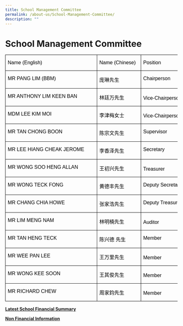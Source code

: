 ```yaml
---
title: School Management Committee
permalink: /about-us/School-Management-Committee/
description: ""
---
```

School Management Committee
===========================
<table style="width:415.0pt;margin-left:-.15pt;border-collapse:collapse;mso-yfti-tbllook:
 1184;mso-padding-alt:0in 0in 0in 0in" width="553" cellpadding="0" cellspacing="0" border="0" class="MsoNormalTable"><tbody><tr style="mso-yfti-irow:0;mso-yfti-firstrow:yes;height:15.75pt"><td style="width:209.0pt;border:solid windowtext 1.0pt;
  padding:0in 5.4pt 0in 5.4pt;height:15.75pt" valign="top" nowrap="" width="279"><p class="MsoNormal"><span style="font-size:12.0pt;font-family:&quot;Arial&quot;,sans-serif;
  color:black">Name (English)</span></p></td><td style="width:94.0pt;border:solid windowtext 1.0pt;
  border-left:none;padding:0in 5.4pt 0in 5.4pt;height:15.75pt" valign="top" nowrap="" width="125"><p class="MsoNormal"><span style="font-size:12.0pt;font-family:&quot;Arial&quot;,sans-serif;
  color:black">Name (Chinese)</span></p></td><td style="width:112.0pt;border:solid windowtext 1.0pt;
  border-left:none;padding:0in 5.4pt 0in 5.4pt;height:15.75pt" valign="top" nowrap="" width="149"><p class="MsoNormal"><span style="font-size:12.0pt;font-family:&quot;Arial&quot;,sans-serif;
  color:black">Position</span></p></td></tr><tr style="mso-yfti-irow:1;height:15.75pt"><td style="width:209.0pt;border:solid windowtext 1.0pt;
  border-top:none;padding:0in 5.4pt 0in 5.4pt;height:15.75pt" valign="top" nowrap="" width="279"><p class="MsoNormal"><span style="font-size:12.0pt;font-family:&quot;Arial&quot;,sans-serif;
  color:black"><span style="color:black;
  text-decoration:none;text-underline:none">MR PANG LIM (BBM)</span></span></p></td><td style="width:94.0pt;border-top:none;
  border-left:none;border-bottom:solid windowtext 1.0pt;border-right:solid windowtext 1.0pt;
  padding:0in 5.4pt 0in 5.4pt;height:15.75pt" valign="top" nowrap="" width="125"><p class="MsoNormal"><span style="font-size:12.0pt;font-family:&quot;Microsoft YaHei&quot;,sans-serif;
  color:black" lang="ZH-CN">庞琳先生</span><span style="font-size:12.0pt;font-family:&quot;Arial&quot;,sans-serif;
  color:black"></span></p></td><td style="width:112.0pt;border-top:none;
  border-left:none;border-bottom:solid windowtext 1.0pt;border-right:solid windowtext 1.0pt;
  padding:0in 5.4pt 0in 5.4pt;height:15.75pt" valign="top" nowrap="" width="149"><p class="MsoNormal"><span style="font-size:12.0pt;font-family:&quot;Arial&quot;,sans-serif;
  color:black">Chairperson</span></p></td></tr><tr style="mso-yfti-irow:2;height:15.75pt"><td style="width:209.0pt;border:solid windowtext 1.0pt;
  border-top:none;padding:0in 5.4pt 0in 5.4pt;height:15.75pt" valign="top" nowrap="" width="279"><p class="MsoNormal"><span style="font-size:12.0pt;font-family:&quot;Arial&quot;,sans-serif;
  color:black">MR ANTHONY LIM KEEN BAN</span></p></td><td style="width:94.0pt;border-top:none;
  border-left:none;border-bottom:solid windowtext 1.0pt;border-right:solid windowtext 1.0pt;
  padding:0in 5.4pt 0in 5.4pt;height:15.75pt" valign="top" nowrap="" width="125"><p class="MsoNormal"><span style="font-size:12.0pt;font-family:&quot;Microsoft YaHei&quot;,sans-serif;
  color:black" lang="ZH-CN">林廷万先生</span><span style="font-size:12.0pt;font-family:&quot;Arial&quot;,sans-serif;
  color:black"></span></p></td><td style="width:112.0pt;border-top:none;
  border-left:none;border-bottom:solid windowtext 1.0pt;border-right:solid windowtext 1.0pt;
  padding:0in 5.4pt 0in 5.4pt;height:15.75pt" valign="bottom" nowrap="" width="149"><p class="MsoNormal"><span style="font-size:12.0pt;font-family:&quot;Arial&quot;,sans-serif;
  color:black">Vice-Chairperson</span></p></td></tr><tr style="mso-yfti-irow:3;height:15.75pt"><td style="width:209.0pt;border:solid windowtext 1.0pt;
  border-top:none;padding:0in 5.4pt 0in 5.4pt;height:15.75pt" valign="top" nowrap="" width="279"><p class="MsoNormal"><span style="font-size:12.0pt;font-family:&quot;Arial&quot;,sans-serif;
  color:black">MDM LEE KIM MOI</span></p></td><td style="width:94.0pt;border-top:none;
  border-left:none;border-bottom:solid windowtext 1.0pt;border-right:solid windowtext 1.0pt;
  padding:0in 5.4pt 0in 5.4pt;height:15.75pt" valign="top" nowrap="" width="125"><p class="MsoNormal"><span style="font-size:12.0pt;font-family:&quot;Microsoft YaHei&quot;,sans-serif;
  color:black" lang="ZH-CN">李津梅女士</span><span style="font-size:12.0pt;font-family:&quot;Arial&quot;,sans-serif;
  color:black"></span></p></td><td style="width:112.0pt;border-top:none;
  border-left:none;border-bottom:solid windowtext 1.0pt;border-right:solid windowtext 1.0pt;
  padding:0in 5.4pt 0in 5.4pt;height:15.75pt" valign="bottom" nowrap="" width="149"><p class="MsoNormal"><span style="font-size:12.0pt;font-family:&quot;Arial&quot;,sans-serif;
  color:black">Vice-Chairperson</span></p></td></tr><tr style="mso-yfti-irow:4;height:15.75pt"><td style="width:209.0pt;border:solid windowtext 1.0pt;
  border-top:none;padding:0in 5.4pt 0in 5.4pt;height:15.75pt" valign="top" nowrap="" width="279"><p class="MsoNormal"><span style="font-size:12.0pt;font-family:&quot;Arial&quot;,sans-serif;
  color:black"><span style="color:black;
  text-decoration:none;text-underline:none">MR TAN CHONG BOON</span></span></p></td><td style="width:94.0pt;border-top:none;
  border-left:none;border-bottom:solid windowtext 1.0pt;border-right:solid windowtext 1.0pt;
  padding:0in 5.4pt 0in 5.4pt;height:15.75pt" valign="top" nowrap="" width="125"><p class="MsoNormal"><span style="font-size:12.0pt;font-family:&quot;Microsoft YaHei&quot;,sans-serif;
  color:black" lang="ZH-CN">陈宗文先生</span><span style="font-size:12.0pt;font-family:&quot;Arial&quot;,sans-serif;
  color:black"></span></p></td><td style="width:112.0pt;border-top:none;
  border-left:none;border-bottom:solid windowtext 1.0pt;border-right:solid windowtext 1.0pt;
  padding:0in 5.4pt 0in 5.4pt;height:15.75pt" valign="top" nowrap="" width="149"><p class="MsoNormal"><span style="font-size:12.0pt;font-family:&quot;Arial&quot;,sans-serif;
  color:black">Supervisor</span></p></td></tr><tr style="mso-yfti-irow:5;height:15.75pt"><td style="width:209.0pt;border:solid windowtext 1.0pt;
  border-top:none;padding:0in 5.4pt 0in 5.4pt;height:15.75pt" valign="top" nowrap="" width="279"><p class="MsoNormal"><span style="font-size:12.0pt;font-family:&quot;Arial&quot;,sans-serif;
  color:black">MR LEE HIANG CHEAK JEROME</span></p></td><td style="width:94.0pt;border-top:none;
  border-left:none;border-bottom:solid windowtext 1.0pt;border-right:solid windowtext 1.0pt;
  padding:0in 5.4pt 0in 5.4pt;height:15.75pt" valign="top" nowrap="" width="125"><p class="MsoNormal"><span style="font-size:12.0pt;font-family:&quot;Microsoft YaHei&quot;,sans-serif;
  color:black" lang="ZH-CN">李香泽先生</span><span style="font-size:12.0pt;font-family:&quot;Arial&quot;,sans-serif;
  color:black"></span></p></td><td style="width:112.0pt;border-top:none;
  border-left:none;border-bottom:solid windowtext 1.0pt;border-right:solid windowtext 1.0pt;
  padding:0in 5.4pt 0in 5.4pt;height:15.75pt" valign="top" nowrap="" width="149"><p class="MsoNormal"><span style="font-size:12.0pt;font-family:&quot;Arial&quot;,sans-serif;
  color:black">Secretary</span></p></td></tr><tr style="mso-yfti-irow:6;height:15.75pt"><td style="width:209.0pt;border:solid windowtext 1.0pt;
  border-top:none;padding:0in 5.4pt 0in 5.4pt;height:15.75pt" valign="top" nowrap="" width="279"><p class="MsoNormal"><span style="font-size:12.0pt;font-family:&quot;Arial&quot;,sans-serif;
  color:black">MR WONG SOO HENG ALLAN</span></p></td><td style="width:94.0pt;border-top:none;
  border-left:none;border-bottom:solid windowtext 1.0pt;border-right:solid windowtext 1.0pt;
  padding:0in 5.4pt 0in 5.4pt;height:15.75pt" valign="top" nowrap="" width="125"><p class="MsoNormal"><span style="font-size:12.0pt;font-family:&quot;Microsoft YaHei&quot;,sans-serif;
  color:black" lang="ZH-CN">王初兴先生</span><span style="font-size:12.0pt;font-family:&quot;Arial&quot;,sans-serif;
  color:black"></span></p></td><td style="width:112.0pt;border-top:none;
  border-left:none;border-bottom:solid windowtext 1.0pt;border-right:solid windowtext 1.0pt;
  padding:0in 5.4pt 0in 5.4pt;height:15.75pt" valign="bottom" nowrap="" width="149"><p class="MsoNormal"><span style="font-size:12.0pt;font-family:&quot;Arial&quot;,sans-serif;
  color:black">Treasurer</span></p></td></tr><tr style="mso-yfti-irow:7;height:15.75pt"><td style="width:209.0pt;border:solid windowtext 1.0pt;
  border-top:none;padding:0in 5.4pt 0in 5.4pt;height:15.75pt" valign="top" nowrap="" width="279"><p class="MsoNormal"><span style="font-size:12.0pt;font-family:&quot;Arial&quot;,sans-serif;
  color:black">MR WONG TECK FONG</span></p></td><td style="width:94.0pt;border-top:none;
  border-left:none;border-bottom:solid windowtext 1.0pt;border-right:solid windowtext 1.0pt;
  padding:0in 5.4pt 0in 5.4pt;height:15.75pt" valign="top" nowrap="" width="125"><p class="MsoNormal"><span style="font-size:12.0pt;font-family:&quot;Microsoft YaHei&quot;,sans-serif;
  color:black" lang="ZH-CN">黄德丰先生</span><span style="font-size:12.0pt;font-family:&quot;Arial&quot;,sans-serif;
  color:black"></span></p></td><td style="width:112.0pt;border-top:none;
  border-left:none;border-bottom:solid windowtext 1.0pt;border-right:solid windowtext 1.0pt;
  padding:0in 5.4pt 0in 5.4pt;height:15.75pt" valign="top" nowrap="" width="149"><p class="MsoNormal"><span style="font-size:12.0pt;font-family:&quot;Arial&quot;,sans-serif;
  color:black">Deputy Secretary</span></p></td></tr><tr style="mso-yfti-irow:8;height:15.75pt"><td style="width:209.0pt;border:solid windowtext 1.0pt;
  border-top:none;padding:0in 5.4pt 0in 5.4pt;height:15.75pt" valign="top" nowrap="" width="279"><p class="MsoNormal"><span style="font-size:12.0pt;font-family:&quot;Arial&quot;,sans-serif;
  color:black">MR CHANG CHIA HOWE</span></p></td><td style="width:94.0pt;border-top:none;
  border-left:none;border-bottom:solid windowtext 1.0pt;border-right:solid windowtext 1.0pt;
  padding:0in 5.4pt 0in 5.4pt;height:15.75pt" valign="top" nowrap="" width="125"><p class="MsoNormal"><span style="font-size:12.0pt;font-family:&quot;Microsoft YaHei&quot;,sans-serif;
  color:black" lang="ZH-CN">张家浩先生</span><span style="font-size:12.0pt;font-family:&quot;Arial&quot;,sans-serif;
  color:black"></span></p></td><td style="width:112.0pt;border-top:none;
  border-left:none;border-bottom:solid windowtext 1.0pt;border-right:solid windowtext 1.0pt;
  padding:0in 5.4pt 0in 5.4pt;height:15.75pt" valign="top" nowrap="" width="149"><p class="MsoNormal"><span style="font-size:12.0pt;font-family:&quot;Arial&quot;,sans-serif;
  color:black">Deputy Treasurer</span></p></td></tr><tr style="mso-yfti-irow:9;height:15.75pt"><td style="width:209.0pt;border:solid windowtext 1.0pt;
  border-top:none;padding:0in 5.4pt 0in 5.4pt;height:15.75pt" valign="top" nowrap="" width="279"><p class="MsoNormal"><span style="font-size:12.0pt;font-family:&quot;Arial&quot;,sans-serif;
  color:black">MR LIM MENG NAM</span></p></td><td style="width:94.0pt;border-top:none;
  border-left:none;border-bottom:solid windowtext 1.0pt;border-right:solid windowtext 1.0pt;
  padding:0in 5.4pt 0in 5.4pt;height:15.75pt" valign="top" nowrap="" width="125"><p class="MsoNormal"><span style="font-size:12.0pt;font-family:&quot;Microsoft YaHei&quot;,sans-serif;
  color:black" lang="ZH-CN">林明楠先生</span><span style="font-size:12.0pt;font-family:&quot;Arial&quot;,sans-serif;
  color:black"></span></p></td><td style="width:112.0pt;border-top:none;
  border-left:none;border-bottom:solid windowtext 1.0pt;border-right:solid windowtext 1.0pt;
  padding:0in 5.4pt 0in 5.4pt;height:15.75pt" valign="bottom" nowrap="" width="149"><p class="MsoNormal"><span style="font-size:12.0pt;font-family:&quot;Arial&quot;,sans-serif;
  color:black">Auditor</span></p></td></tr><tr style="mso-yfti-irow:10;height:15.75pt"><td style="width:209.0pt;border:solid windowtext 1.0pt;
  border-top:none;padding:0in 5.4pt 0in 5.4pt;height:15.75pt" valign="top" nowrap="" width="279"><p class="MsoNormal"><span style="font-size:12.0pt;font-family:&quot;Arial&quot;,sans-serif;
  color:black">MR TAN HENG TECK</span></p></td><td style="width:94.0pt;border-top:none;
  border-left:none;border-bottom:solid windowtext 1.0pt;border-right:solid windowtext 1.0pt;
  padding:0in 5.4pt 0in 5.4pt;height:15.75pt" valign="top" nowrap="" width="125"><p class="MsoNormal"><span style="font-size:12.0pt;font-family:&quot;Microsoft YaHei&quot;,sans-serif;
  color:black" lang="ZH-CN">陈兴德</span><span style="font-size:12.0pt;font-family:&quot;Arial&quot;,sans-serif;
  color:black">&nbsp;</span><span style="font-size:12.0pt;
  font-family:&quot;Microsoft YaHei&quot;,sans-serif;color:black" lang="ZH-CN">先生</span><span style="font-size:12.0pt;font-family:&quot;Arial&quot;,sans-serif;color:black"></span></p></td><td style="width:112.0pt;border-top:none;
  border-left:none;border-bottom:solid windowtext 1.0pt;border-right:solid windowtext 1.0pt;
  padding:0in 5.4pt 0in 5.4pt;height:15.75pt" valign="top" nowrap="" width="149"><p class="MsoNormal"><span style="font-size:12.0pt;font-family:&quot;Arial&quot;,sans-serif;
  color:black">Member</span></p></td></tr><tr style="mso-yfti-irow:11;height:15.75pt"><td style="width:209.0pt;border:solid windowtext 1.0pt;
  border-top:none;padding:0in 5.4pt 0in 5.4pt;height:15.75pt" valign="top" nowrap="" width="279"><p class="MsoNormal"><span style="font-size:12.0pt;font-family:&quot;Arial&quot;,sans-serif;
  color:black">MR WEE PAN LEE</span></p></td><td style="width:94.0pt;border-top:none;
  border-left:none;border-bottom:solid windowtext 1.0pt;border-right:solid windowtext 1.0pt;
  padding:0in 5.4pt 0in 5.4pt;height:15.75pt" valign="top" nowrap="" width="125"><p class="MsoNormal"><span style="font-size:12.0pt;font-family:&quot;Microsoft YaHei&quot;,sans-serif;
  color:black" lang="ZH-CN">王万里先生</span><span style="font-size:12.0pt;font-family:&quot;Arial&quot;,sans-serif;
  color:black"></span></p></td><td style="width:112.0pt;border-top:none;
  border-left:none;border-bottom:solid windowtext 1.0pt;border-right:solid windowtext 1.0pt;
  padding:0in 5.4pt 0in 5.4pt;height:15.75pt" valign="bottom" nowrap="" width="149"><p class="MsoNormal"><span style="font-size:12.0pt;font-family:&quot;Arial&quot;,sans-serif;
  color:black">Member</span></p></td></tr><tr style="mso-yfti-irow:12;height:15.0pt"><td style="width:209.0pt;border:solid windowtext 1.0pt;
  border-top:none;padding:0in 5.4pt 0in 5.4pt;height:15.0pt" valign="top" nowrap="" width="279"><p class="MsoNormal"><span style="font-size:12.0pt;font-family:&quot;Arial&quot;,sans-serif;
  color:black">MR WONG KEE SOON</span></p></td><td style="width:94.0pt;border-top:none;
  border-left:none;border-bottom:solid windowtext 1.0pt;border-right:solid windowtext 1.0pt;
  padding:0in 5.4pt 0in 5.4pt;height:15.0pt" valign="top" nowrap="" width="125"><p class="MsoNormal"><span style="font-size:12.0pt;font-family:&quot;Microsoft YaHei&quot;,sans-serif;
  color:black" lang="ZH-CN">王其俊先生</span><span style="font-size:12.0pt;font-family:&quot;Arial&quot;,sans-serif;
  color:black"></span></p></td><td style="width:112.0pt;border-top:none;
  border-left:none;border-bottom:solid windowtext 1.0pt;border-right:solid windowtext 1.0pt;
  padding:0in 5.4pt 0in 5.4pt;height:15.0pt" valign="bottom" nowrap="" width="149"><p class="MsoNormal"><span style="font-size:12.0pt;font-family:&quot;Arial&quot;,sans-serif;
  color:black">Member</span></p></td></tr><tr style="mso-yfti-irow:13;mso-yfti-lastrow:yes;height:15.75pt"><td style="width:209.0pt;border:solid windowtext 1.0pt;
  border-top:none;padding:0in 5.4pt 0in 5.4pt;height:15.75pt" valign="top" nowrap="" width="279"><p class="MsoNormal"><span style="font-size:12.0pt;font-family:&quot;Arial&quot;,sans-serif;
  color:black">MR RICHARD CHEW</span></p></td><td style="width:94.0pt;border-top:none;
  border-left:none;border-bottom:solid windowtext 1.0pt;border-right:solid windowtext 1.0pt;
  padding:0in 5.4pt 0in 5.4pt;height:15.75pt" valign="top" nowrap="" width="125"><p class="MsoNormal"><span style="font-size:12.0pt;font-family:&quot;Microsoft YaHei&quot;,sans-serif;
  color:black" lang="ZH-CN">周家鈞先生</span><span style="font-size:12.0pt;font-family:&quot;Arial&quot;,sans-serif;
  color:black"></span></p></td><td style="width:112.0pt;border-top:none;
  border-left:none;border-bottom:solid windowtext 1.0pt;border-right:solid windowtext 1.0pt;
  padding:0in 5.4pt 0in 5.4pt;height:15.75pt" valign="bottom" nowrap="" width="149"><p class="MsoNormal"><span style="font-size:12.0pt;font-family:&quot;Arial&quot;,sans-serif;
  color:black">Member</span></p></td></tr></tbody></table>
<style type="text/css">
.tg  {border-collapse:collapse;border-spacing:0;}
.tg td{border-color:black;border-style:solid;border-width:1px;font-family:Arial, sans-serif;font-size:14px;
  overflow:hidden;padding:10px 5px;word-break:normal;}
.tg th{border-color:black;border-style:solid;border-width:1px;font-family:Arial, sans-serif;font-size:14px;
  font-weight:normal;overflow:hidden;padding:10px 5px;word-break:normal;}
.tg .tg-w9cv{background-color:#FFF;color:#313942;font-weight:bold;text-align:left;vertical-align:middle}
.tg .tg-w4f2{background-color:#E5E5E5;color:#313942;text-align:left;vertical-align:middle}
.tg .tg-ne8g{background-color:#FFF;color:#313942;text-align:left;vertical-align:middle}
</style>




**[Latest School Financial Summary](https://www.moe.gov.sg/about-us/organisation-structure/fpd/financial-summary)**

**[Non Financial Information](/files/Non%20Financial%20Information%202023%20-%202025.pdf)**